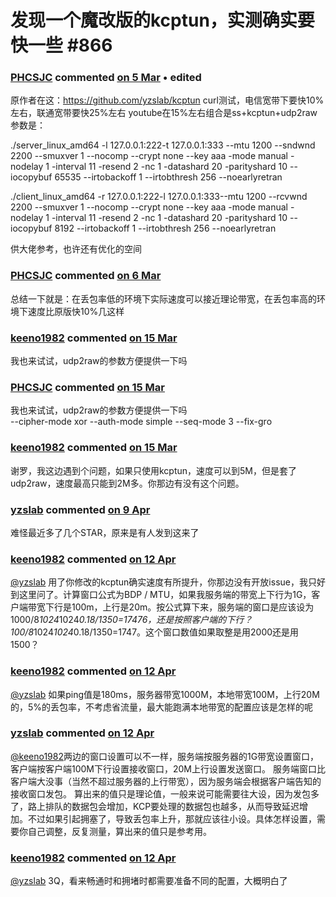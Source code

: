 #      发现一个魔改版的kcptun，实测确实要快一些 #866



### **[PHCSJC]()** commented [on 5 Mar](#issue-1160342588) • edited 

原作者在这：https://github.com/yzslab/kcptun curl测试，电信宽带下要快10%左右，联通宽带要快25%左右 youtube在15%左右组合是ss+kcptun+udp2raw 参数是： 

./server_linux_amd64 -l 127.0.0.1:222-t 127.0.0.1:333 --mtu 1200 --sndwnd 2200 --smuxver 1 --nocomp --crypt none --key aaa -mode manual -nodelay 1 -interval 11 -resend 2 -nc 1 -datashard 20 -parityshard 10 --iocopybuf 65535 --irtobackoff 1 --irtobthresh 256 --noearlyretran


./client_linux_amd64 -r 127.0.0.1:222-l 127.0.0.1:333--mtu 1200 --rcvwnd 2200 --smuxver 1 --nocomp --crypt none --key aaa -mode manual -nodelay 1 -interval 11 -resend 2 -nc 1 -datashard 20 -parityshard 10 --iocopybuf 8192 --irtobackoff 1 --irtobthresh 256 --noearlyretran

供大佬参考，也许还有优化的空间







### **[PHCSJC]()** commented [on 6 Mar](#issuecomment-1059939621)

总结一下就是：在丢包率低的环境下实际速度可以接近理论带宽，在丢包率高的环境下速度比原版快10%几这样





### **[keeno1982]()** commented [on 15 Mar](#issuecomment-1067738211)

我也来试试，udp2raw的参数方便提供一下吗







### **[PHCSJC]()** commented [on 15 Mar](#issuecomment-1067740418)

我也来试试，udp2raw的参数方便提供一下吗  
--cipher-mode xor --auth-mode simple --seq-mode 3 --fix-gro





### **[keeno1982]()** commented [on 15 Mar](#issuecomment-1067744088)

谢罗，我这边遇到个问题，如果只使用kcptun，速度可以到5M，但是套了udp2raw，速度最高只能到2M多。你那边有没有这个问题。





### **[yzslab]()** commented [on 9 Apr](#issuecomment-1093845546)

难怪最近多了几个STAR，原来是有人发到这来了





### **[keeno1982]()** commented [on 12 Apr](#issuecomment-1096109281)

[@yzslab](https://github.com/yzslab) 用了你修改的kcptun确实速度有所提升，你那边没有开放issue，我只好到这里问了。计算窗口公式为BDP / MTU，如果我服务端的带宽上下行为1G，客户端带宽下行是100m，上行是20m。按公式算下来，服务端的窗口是应该设为1000/8*1024*1024*0.18/1350=17476，还是按照客户端的下行？100/8*1024*1024*0.18/1350=1747。这个窗口数值如果取整是用2000还是用1500？





### **[keeno1982]()** commented [on 12 Apr](#issuecomment-1096117347)

[@yzslab](https://github.com/yzslab) 如果ping值是180ms，服务器带宽1000M，本地带宽100M，上行20M的，5%的丢包率，不考虑省流量，最大能跑满本地带宽的配置应该是怎样的呢





### **[yzslab]()** commented [on 12 Apr](#issuecomment-1096127811)

[@keeno1982](https://github.com/keeno1982)两边的窗口设置可以不一样，服务端按服务器的1G带宽设置窗口，客户端按客户端100M下行设置接收窗口，20M上行设置发送窗口。 服务端窗口比客户端大没事（当然不超过服务器的上行带宽），因为服务端会根据客户端告知的接收窗口发包。 算出来的值只是理论值，一般来说可能需要往大设，因为发包多了，路上排队的数据包会增加，KCP要处理的数据包也越多，从而导致延迟增加。不过如果引起拥塞了，导致丢包率上升，那就应该往小设。具体怎样设置，需要你自己调整，反复测量，算出来的值只是参考用。





### **[keeno1982]()** commented [on 12 Apr](#issuecomment-1096724727)

[@yzslab](https://github.com/yzslab) 3Q，看来畅通时和拥堵时都需要准备不同的配置，大概明白了



